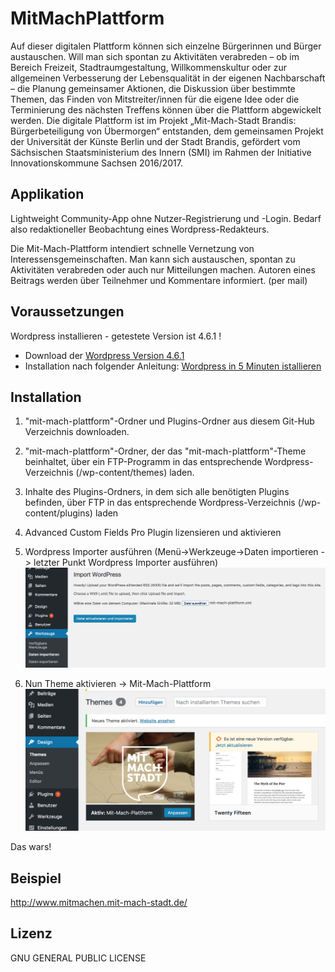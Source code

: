 # MitMachPlattform
Auf dieser digitalen Plattform können sich einzelne Bürgerinnen und Bürger austauschen. Will man sich spontan zu Aktivitäten verabreden – ob im Bereich Freizeit, Stadtraumgestaltung, Willkommenskultur oder zur allgemeinen Verbesserung der Lebensqualität in der eigenen Nachbarschaft – die Planung gemeinsamer Aktionen, die Diskussion über bestimmte Themen, das Finden von Mitstreiter/innen für die eigene Idee oder die Terminierung des nächsten Treffens können über die Plattform abgewickelt werden. Die digitale Plattform ist im Projekt „Mit-Mach-Stadt Brandis: Bürgerbeteiligung von Übermorgen“ entstanden, dem gemeinsamen Projekt der Universität der Künste Berlin und der Stadt Brandis, gefördert vom Sächsischen Staatsministerium des Innern (SMI) im Rahmen der Initiative Innovationskommune Sachsen 2016/2017.

## Applikation
Lightweight Community-App ohne Nutzer-Registrierung und -Login.
Bedarf also redaktioneller Beobachtung eines Wordpress-Redakteurs.

Die Mit-Mach-Plattform intendiert schnelle Vernetzung von Interessensgemeinschaften.
Man kann sich austauschen, spontan zu Aktivitäten verabreden oder auch nur Mitteilungen machen.
Autoren eines Beitrags werden über Teilnehmer und Kommentare informiert. (per mail)


## Voraussetzungen
Wordpress installieren - getestete Version ist 4.6.1 !
   - Download der [Wordpress Version 4.6.1](https://wordpress.org/download/release-archive/)
   - Installation nach folgender Anleitung:
      [Wordpress in 5 Minuten istallieren](https://www.blogaufbau.de/wordpress-installieren-in-5-minuten/)

## Installation

1. "mit-mach-plattform"-Ordner und Plugins-Ordner aus diesem Git-Hub Verzeichnis downloaden.

2. "mit-mach-plattform"-Ordner, der das "mit-mach-plattform"-Theme beinhaltet, über ein FTP-Programm in das entsprechende Wordpress-Verzeichnis (/wp-content/themes) laden.

3. Inhalte des Plugins-Ordners, in dem sich alle benötigten Plugins befinden, über FTP in das entsprechende Wordpress-Verzeichnis (/wp-content/plugins) laden

4. Advanced Custom Fields Pro Plugin lizensieren und aktivieren

5. Wordpress Importer ausführen (Menü->Werkzeuge->Daten importieren -> letzter Punkt Wordpress Importer ausführen)
![](readme-pics/daten-importieren.png)

6. Nun Theme aktivieren -> Mit-Mach-Plattform
![](readme-pics/theme-aktivieren.png)

Das wars!

## Beispiel

http://www.mitmachen.mit-mach-stadt.de/


## Lizenz

GNU GENERAL PUBLIC LICENSE


